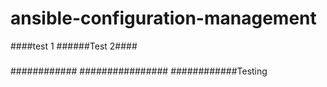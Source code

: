 # ansible-configuration-management

####test 1
######Test 2####
#####
############
################
############Testing
